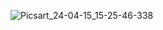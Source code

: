 ![Picsart_24-04-15_15-25-46-338](https://github.com/JustAScripts/Webhook/assets/149206706/a754fa28-1b42-49da-a771-ff8147bb8450)
